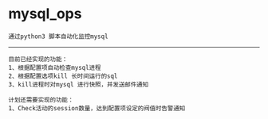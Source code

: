# mysql_ops #
    通过python3 脚本自动化监控mysql
* * *

```
目前已经实现的功能：
1、根据配置项自动检查mysql进程
2、根据配置选项kill 长时间运行的sql
3、kill进程时对mysql 进行快照，并发送邮件通知
```

```
计划还需要实现的功能：
1、Check活动的session数量，达到配置项设定的阀值时告警通知
```
